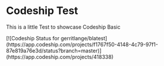 <h1>Codeship Test</h1>
<p>This is a little Test to showcase Codeship Basic</p>
<p></p>
[![Codeship Status for gerritlange/blatest](https://app.codeship.com/projects/f1767f50-4148-4c79-97f1-87e819a76e3d/status?branch=master)](https://app.codeship.com/projects/418338)